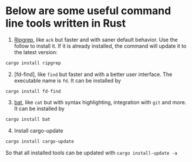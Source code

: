# Below are some useful command line tools written in Rust
1. [Ripgrep](https://github.com/BurntSushi/ripgrep), like `ack` but faster and with
saner default behavior. Use the follow to install it. If it is already installed,
the command will update it to the latest version:
```bash
cargo install ripgrep
```
2. [fd-find], like `find` but faster and with a better user interface. The
executable name is `fd`. It can be
installed by
```
cargo install fd-find
```
3. [bat](https://github.com/sharkdp/bat), like `cat` but with syntax highlighting,
integration with `git` and more.
It can be installed by
```bash
cargo install bat
```

4. Install cargo-update
```bash
cargo install cargo-update
```
So that all installed tools can be updated with `cargo install-update -a`

